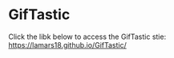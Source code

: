 # GifTastic

Click the libk below to access the GifTastic stie:
https://lamars18.github.io/GifTastic/
